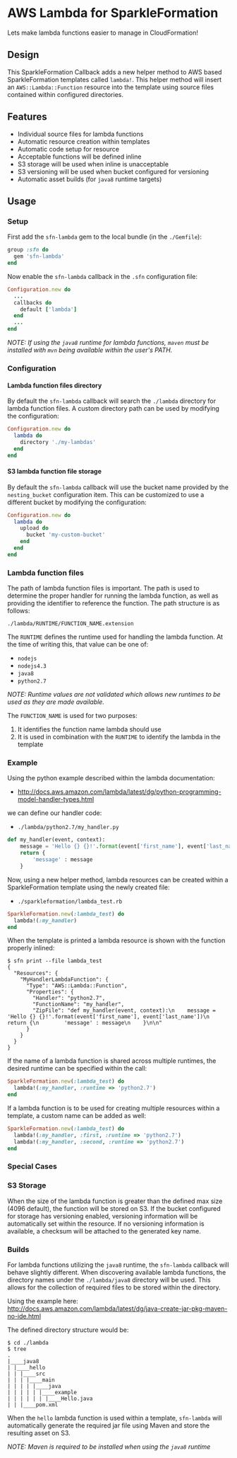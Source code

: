 # AWS Lambda for SparkleFormation

Lets make lambda functions easier to manage in CloudFormation!

## Design

This SparkleFormation Callback adds a new helper method to AWS based
SparkleFormation templates called `lambda!`. This helper method will
insert an `AWS::Lambda::Function` resource into the template using
source files contained within configured directories.

## Features

* Individual source files for lambda functions
* Automatic resource creation within templates
* Automatic code setup for resource
 * Acceptable functions will be defined inline
 * S3 storage will be used when inline is unacceptable
 * S3 versioning will be used when bucket configured for versioning
 * Automatic asset builds (for `java8` runtime targets)

## Usage

### Setup

First add the `sfn-lambda` gem to the local bundle (in the `./Gemfile`):

```ruby
group :sfn do
  gem 'sfn-lambda'
end
```

Now enable the `sfn-lambda` callback in the `.sfn` configuration file:

```ruby
Configuration.new do
  ...
  callbacks do
    default ['lambda']
  end
  ...
end
```

_NOTE: If using the `java8` runtime for lambda functions, `maven` must
be installed with `mvn` being available within the user's PATH._

### Configuration

#### Lambda function files directory

By default the `sfn-lambda` callback will search the `./lambda` directory
for lambda function files. A custom directory path can be used by modifying
the configuration:

```ruby
Configuration.new do
  lambda do
    directory './my-lambdas'
  end
end
```

#### S3 lambda function file storage

By default the `sfn-lambda` callback will use the bucket name provided by
the `nesting_bucket` configuration item. This can be customized to use a
different bucket by modifying the configuration:

```ruby
Configuration.new do
  lambda do
    upload do
      bucket 'my-custom-bucket'
    end
  end
end
```

### Lambda function files

The path of lambda function files is important. The path is used to determine
the proper handler for running the lambda function, as well as providing the
identifier to reference the function. The path structure is as follows:

```
./lambda/RUNTIME/FUNCTION_NAME.extension
```

The `RUNTIME` defines the runtime used for handling the lambda function. At
the time of writing this, that value can be one of:

* `nodejs`
* `nodejs4.3`
* `java8`
* `python2.7`

_NOTE: Runtime values are not validated which allows new runtimes to be used
as they are made available._

The `FUNCTION_NAME` is used for two purposes:

1. It identifies the function name lambda should use
2. It is used in combination with the `RUNTIME` to identify the lambda in the template

### Example

Using the python example described within the lambda documentation:

* http://docs.aws.amazon.com/lambda/latest/dg/python-programming-model-handler-types.html

we can define our handler code:

* `./lambda/python2.7/my_handler.py`

```python
def my_handler(event, context):
    message = 'Hello {} {}!'.format(event['first_name'], event['last_name'])
    return {
        'message' : message
    }
```

Now, using a new helper method, lambda resources can be created within a SparkleFormation template using
the newly created file:

* `./sparkleformation/lambda_test.rb`

```ruby
SparkleFormation.new(:lambda_test) do
  lambda!(:my_handler)
end
```

When the template is printed a lambda resource is shown with the function properly inlined:

```
$ sfn print --file lambda_test
{
  "Resources": {
    "MyHandlerLambdaFunction": {
      "Type": "AWS::Lambda::Function",
      "Properties": {
        "Handler": "python2.7",
        "FunctionName": "my_handler",
        "ZipFile": "def my_handler(event, context):\n    message = 'Hello {} {}!'.format(event['first_name'], event['last_name'])\n    return {\n        'message' : message\n    }\n\n"
      }
    }
  }
}
```

If the name of a lambda function is shared across multiple runtimes, the desired runtime
can be specified within the call:

```ruby
SparkleFormation.new(:lambda_test) do
  lambda!(:my_handler, :runtime => 'python2.7')
end
```

If a lambda function is to be used for creating multiple resources within a template, a
custom name can be added as well:

```ruby
SparkleFormation.new(:lambda_test) do
  lambda!(:my_handler, :first, :runtime => 'python2.7')
  lambda!(:my_handler, :second, :runtime => 'python2.7')
end
```

### Special Cases

### S3 Storage

When the size of the lambda function is greater than the defined max size (4096 default),
the function will be stored on S3. If the bucket configured for storage has versioning
enabled, versioning information will be automatically set within the resource. If no
versioning information is available, a checksum will be attached to the generated key name.

### Builds

For lambda functions utilizing the `java8` runtime, the `sfn-lambda` callback will behave
slightly different. When discovering available lambda functions, the directory names under the
`./lambda/java8` directory will be used. This allows for the collection of required files to
be stored within the directory.

Using the example here: http://docs.aws.amazon.com/lambda/latest/dg/java-create-jar-pkg-maven-no-ide.html

The defined directory structure would be:

```
$ cd ./lambda
$ tree
.
|____java8
| |____hello
| | |____src
| | | |____main
| | | | |____java
| | | | | |____example
| | | | | | |____Hello.java
| | |____pom.xml
```

When the `hello` lambda function is used within a template, `sfn-lambda` will automatically generate
the required jar file using Maven and store the resulting asset on S3.

_NOTE: Maven is required to be installed when using the `java8` runtime_
